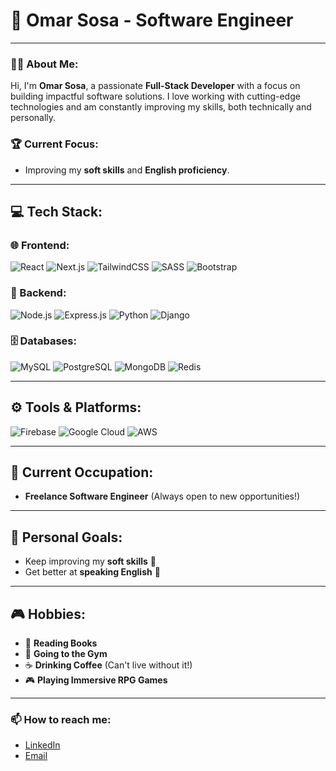 # 🌟 Omar Sosa - Software Engineer
---

### 👨‍💻 About Me:
Hi, I'm **Omar Sosa**, a passionate **Full-Stack Developer** with a focus on building impactful software solutions. I love working with cutting-edge technologies and am constantly improving my skills, both technically and personally.

### 🏆 Current Focus:
- Improving my **soft skills** and **English proficiency**.

---

## 💻 Tech Stack:

### 🌐 Frontend:
![React](https://img.shields.io/badge/-React-61DAFB?style=flat-square&logo=react&logoColor=white)
![Next.js](https://img.shields.io/badge/-Next.js-000000?style=flat-square&logo=next-dot-js&logoColor=white)
![TailwindCSS](https://img.shields.io/badge/-TailwindCSS-06B6D4?style=flat-square&logo=tailwind-css&logoColor=white)
![SASS](https://img.shields.io/badge/-SASS-CC6699?style=flat-square&logo=sass&logoColor=white)
![Bootstrap](https://img.shields.io/badge/-Bootstrap-563D7C?style=flat-square&logo=bootstrap&logoColor=white)

### 🔧 Backend:
![Node.js](https://img.shields.io/badge/-Node.js-339933?style=flat-square&logo=node-dot-js&logoColor=white)
![Express.js](https://img.shields.io/badge/-Express.js-000000?style=flat-square&logo=express&logoColor=white)
![Python](https://img.shields.io/badge/-Python-3776AB?style=flat-square&logo=python&logoColor=white)
![Django](https://img.shields.io/badge/-Django-092E20?style=flat-square&logo=django&logoColor=white)

### 🗄️ Databases:
![MySQL](https://img.shields.io/badge/-MySQL-4479A1?style=flat-square&logo=mysql&logoColor=white)
![PostgreSQL](https://img.shields.io/badge/-PostgreSQL-4169E1?style=flat-square&logo=postgresql&logoColor=white)
![MongoDB](https://img.shields.io/badge/-MongoDB-47A248?style=flat-square&logo=mongodb&logoColor=white)
![Redis](https://img.shields.io/badge/-Redis-DC382D?style=flat-square&logo=redis&logoColor=white)

---

## ⚙️ Tools & Platforms:
![Firebase](https://img.shields.io/badge/-Firebase-FFCA28?style=flat-square&logo=firebase&logoColor=white)
![Google Cloud](https://img.shields.io/badge/-Google_Cloud-4285F4?style=flat-square&logo=google-cloud&logoColor=white)
![AWS](https://img.shields.io/badge/-AWS-232F3E?style=flat-square&logo=amazon-aws&logoColor=white)

---

## 💼 Current Occupation:
- **Freelance Software Engineer** (Always open to new opportunities!)

---

## 🎯 Personal Goals:
- Keep improving my **soft skills** 🤝
- Get better at **speaking English** 📘

---

## 🎮 Hobbies:
- 📖 **Reading Books** 
- 💪 **Going to the Gym** 
- ☕ **Drinking Coffee** (Can't live without it!)
- 🎮 **Playing Immersive RPG Games**

---

### 📫 How to reach me:
- [LinkedIn](https://www.linkedin.com/in/omar-codex/)
- [Email](mailto:omarcode226@gmail.com)

